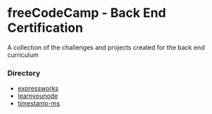 # freeCodeCamp - Back End Certification

A collection of the challenges and projects created for the back end curriculum

### Directory
- [expressworks](node/expressworks)
- [learnyounode](node/learnyounode)
- [timestamp-ms](api/timestamp)
